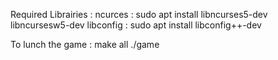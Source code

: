 Required Librairies :
ncurces : sudo apt install libncurses5-dev libncursesw5-dev
libconfig : sudo apt install libconfig++-dev

To lunch the game :
make all
./game
